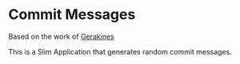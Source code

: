 # Commit Messages

Based on the work of [Gerakines](https://github.com/ngerakines/commitment)

This is a Slim Application that generates random commit messages.

